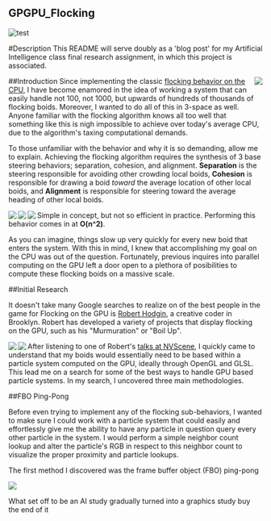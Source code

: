 ## GPGPU_Flocking
![test](https://i.gyazo.com/32b8b3bfb0cb93186a7352105e4110e3.gif)

#Description
This README will serve doubly as a 'blog post' for my Artificial Intelligence class final research assignment, in which this project is associated.

##Introduction
<img align="right" src = "http://i.imgur.com/yErDZxJ.png">
Since implementing the classic [flocking behavior on the CPU](https://github.com/parsaiej/AISteeringBehaviors#flocking), I have become enamored in the idea of working a system that can easily handle not 100, not 1000, but upwards of hundreds of thousands of flocking boids. Moreover, I wanted to do all of this in 3-space as well. Anyone familiar with the flocking algorithm knows all too well that something like this is nigh impossible to achieve over today's average CPU, due to the algorithm's taxing computational demands.

To those unfamiliar with the behavior and why it is so demanding, allow me to explain. Achieving the flocking algorithm requires the synthesis of 3 base steering behaviors; separation, cohesion, and alignment. **Separation** is the steering responsible for avoiding other crowding local boids, **Cohesion** is responsible for drawing a boid *toward* the average location of other local boids, and **Alignment** is responsible for steering toward the average heading of other local boids.

<img align="left" src = "http://www.red3d.com/cwr/boids/images/separation.gif">
<img align="left" src = "http://www.red3d.com/cwr/boids/images/cohesion.gif">
<img align="left" src = "http://www.red3d.com/cwr/boids/images/alignment.gif">

Simple in concept, but not so efficient in practice. Performing this behavior comes in at **O(n^2)**. 

As you can imagine, things slow up very quickly for every new boid that enters the system. With this in mind, I knew that accomplishing my goal on the CPU was out of the question. Fortunately, previous inquires into parallel computing on the GPU left a door open to a plethora of posibilities to compute these flocking boids on a massive scale.

##Initial Research

It doesn't take many Google searches to realize on of the best people in the game for Flocking on the GPU is [Robert Hodgin](http://roberthodgin.com/), a creative coder in Brooklyn. Robert has developed a variety of projects that display flocking on the GPU, such as his "Murmuration" or "Boil Up".

<img align="left" src = "http://i.imgur.com/diTI9rE.jpg">
<img align="left" src = "http://i.imgur.com/3v2dbJL.jpg">


After listening to one of Robert's [talks at NVScene](http://www.ustream.tv/recorded/45396322#to00:24:54), I quickly came to understand that my boids would essentially need to be based within a particle system computed on the GPU, ideally through OpenGL and GLSL. This lead me on a search for some of the best ways to handle GPU based particle systems. In my search, I uncovered three main methodologies.

##FBO Ping-Pong

Before even trying to implement any of the flocking sub-behaviors, I wanted to make sure I could work with a particle system that could easily and effortlessly give me the ability to have any particle in question query every other particle in the system. I would perform a simple neighbor count lookup and alter the particle's RGB in respect to this neighbor count to visualize the proper proximity and particle lookups.

The first method I discovered was the frame buffer object (FBO) ping-pong 

<img align="middle" src = "http://i.imgur.com/AxfrnrW.jpg">





What set off to be an AI study gradually turned into a graphics study buy the end of it

